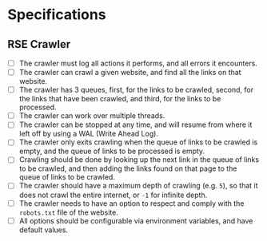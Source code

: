 # Specifications

## RSE Crawler
- [ ] The crawler must log all actions it performs, and all errors it encounters.
- [ ] The crawler can crawl a given website, and find all the links on that website.
- [ ] The crawler has 3 queues, first, for the links to be crawled, second, for the links that have been crawled, and third, for the links to be processed.
- [ ] The crawler can work over multiple threads.
- [ ] The crawler can be stopped at any time, and will resume from where it left off by using a WAL (Write Ahead Log).
- [ ] The crawler only exits crawling when the queue of links to be crawled is empty, and the queue of links to be processed is empty.
- [ ] Crawling should be done by looking up the next link in the queue of links to be crawled, and then adding the links found on that page to the queue of links to be crawled.
- [ ] The crawler should have a maximum depth of crawling (e.g. `5`), so that it does not crawl the entire internet, or `-1` for infinite depth.
- [ ] The crawler needs to have an option to respect and comply with the `robots.txt` file of the website.
- [ ] All options should be configurable via environment variables, and have default values.
